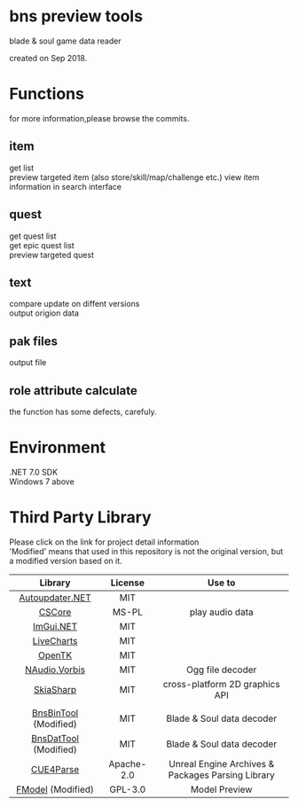 bns preview tools
==========================
blade & soul game data reader

created on Sep 2018.


Functions
==========================
for more information,please browse the commits.
## item
get list    
preview targeted item (also store/skill/map/challenge etc.) 
view item information in search interface   

## quest
get quest list  
get epic quest list  
preview targeted quest

## text
compare update on diffent versions  
output origion data

## pak files
output file

## role attribute calculate
the function has some defects, carefuly.    

Environment
==========================
.NET 7.0 SDK    
Windows 7 above


Third Party Library
==========================
Please click on the link for project detail information  
'Modified' means that used in this repository is not the original version, but a modified version based on it.

| Library | License | Use to | 
| :----:  | :----:  | :----: |
| [Autoupdater.NET](https://github.com/ravibpatel/AutoUpdater.NET) | MIT |  |
| [CSCore](https://github.com/filoe/cscore) | MS-PL | play audio data |
| [ImGui.NET](https://github.com/ImGuiNET/ImGui.NET) | MIT |  |
| [LiveCharts](https://github.com/Live-Charts/Live-Charts) | MIT |  |
| [OpenTK](https://github.com/opentk/opentk) | MIT |  |
| [NAudio.Vorbis](https://github.com/naudio/Vorbis) | MIT | Ogg file decoder |
| [SkiaSharp](https://github.com/mono/SkiaSharp) | MIT | cross-platform 2D graphics API |
| |
| [BnsBinTool](https://github.com/notscuffed/BnsBinTool) (Modified) | MIT | Blade & Soul data decoder |
| [BnsDatTool](https://github.com/ashllay/BnsDatTool)    (Modified) | MIT | Blade & Soul data decoder |
| [CUE4Parse](https://github.com/FabianFG/CUE4Parse) | Apache-2.0 | Unreal Engine Archives & Packages Parsing Library |
| [FModel](https://github.com/4sval/FModel/) (Modified) | GPL-3.0 | Model Preview |